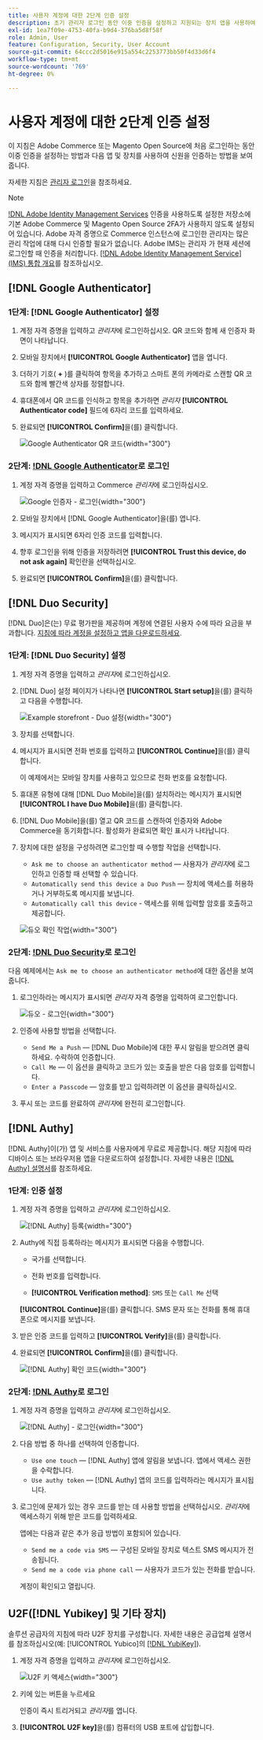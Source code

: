 ```yaml
---
title: 사용자 계정에 대한 2단계 인증 설정
description: 초기 관리자 로그인 동안 이중 인증을 설정하고 지원되는 장치 앱을 사용하여 ID를 인증하는 방법을 알아봅니다.
exl-id: 1ea7f09e-4753-40fa-b9d4-376ba5d8f58f
role: Admin, User
feature: Configuration, Security, User Account
source-git-commit: 64ccc2d5016e915a554c2253773bb50f4d33d6f4
workflow-type: tm+mt
source-wordcount: '769'
ht-degree: 0%

---
```


# 사용자 계정에 대한 2단계 인증 설정

이 지침은 Adobe Commerce 또는 Magento Open Source에 처음 로그인하는 동안 이중 인증을 설정하는 방법과 다음 앱 및 장치를 사용하여 신원을 인증하는 방법을 보여 줍니다.

자세한 지침은 [관리자 로그인](../getting-started/admin-signin.md)을 참조하세요.

>[!NOTE]
>
>[!DNL Adobe Identity Management Services](IMS) 인증을 사용하도록 설정한 저장소에 기본 Adobe Commerce 및 Magento Open Source 2FA가 사용하지 않도록 설정되어 있습니다. Adobe 자격 증명으로 Commerce 인스턴스에 로그인한 관리자는 많은 관리 작업에 대해 다시 인증할 필요가 없습니다. Adobe IMS는 관리자 가 현재 세션에 로그인할 때 인증을 처리합니다. [[!DNL Adobe Identity Management Service] (IMS) 통합 개요](../getting-started/adobe-ims-integration-overview.md)를 참조하십시오.

## [!DNL Google Authenticator]

### 1단계: [!DNL Google Authenticator] 설정

1. 계정 자격 증명을 입력하고 _관리자_&#x200B;에 로그인하십시오. QR 코드와 함께 새 인증자 화면이 나타납니다.

1. 모바일 장치에서 **[!UICONTROL Google Authenticator]** 앱을 엽니다.

1. 더하기 기호( **+** )를 클릭하여 항목을 추가하고 스마트 폰의 카메라로 스캔할 QR 코드와 함께 빨간색 상자를 정렬합니다.

1. 휴대폰에서 QR 코드를 인식하고 항목을 추가하면 _관리자_ **[!UICONTROL Authenticator code]** 필드에 6자리 코드를 입력하세요.

1. 완료되면 **[!UICONTROL Confirm]**&#x200B;을(를) 클릭합니다.

   ![Google Authenticator QR 코드](./assets/storefront-2fa-google-qrcode.png){width="300"}

### 2단계: [!DNL Google Authenticator](으)로 로그인

1. 계정 자격 증명을 입력하고 Commerce _관리자_&#x200B;에 로그인하십시오.

   ![Google 인증자 - 로그인](./assets/storefront-2fa-google-code.png){width="300"}

1. 모바일 장치에서 [!DNL Google Authenticator]을(를) 엽니다.

1. 메시지가 표시되면 6자리 인증 코드를 입력합니다.

1. 향후 로그인을 위해 인증을 저장하려면 **[!UICONTROL Trust this device, do not ask again]** 확인란을 선택하십시오.

1. 완료되면 **[!UICONTROL Confirm]**&#x200B;을(를) 클릭합니다.

## [!DNL Duo Security]

[!DNL Duo]은(는) 무료 평가판을 제공하며 계정에 연결된 사용자 수에 따라 요금을 부과합니다. [지침에 따라 계정을 설정하고 앱을 다운로드하세요](https://duo.com/product/multi-factor-authentication-mfa/duo-mobile-app).

### 1단계: [!DNL Duo Security] 설정

1. 계정 자격 증명을 입력하고 _관리자_&#x200B;에 로그인하십시오.

1. [!DNL Duo] 설정 페이지가 나타나면 **[!UICONTROL Start setup]**&#x200B;을(를) 클릭하고 다음을 수행합니다.

   ![Example storefront - Duo 설정](./assets/storefront-2fa-duo-user1.png){width="300"}

1. 장치를 선택합니다.

1. 메시지가 표시되면 전화 번호를 입력하고 **[!UICONTROL Continue]**&#x200B;을(를) 클릭합니다.

   이 예제에서는 모바일 장치를 사용하고 있으므로 전화 번호를 요청합니다.

1. 휴대폰 유형에 대해 [!DNL Duo Mobile]을(를) 설치하라는 메시지가 표시되면 **[!UICONTROL I have Duo Mobile]**&#x200B;을(를) 클릭합니다.

1. [!DNL Duo Mobile]을(를) 열고 QR 코드를 스캔하여 인증자와 Adobe Commerce을 동기화합니다. 활성화가 완료되면 확인 표시가 나타납니다.

1. 장치에 대한 설정을 구성하려면 로그인할 때 수행할 작업을 선택합니다.

   - `Ask me to choose an authenticator method` — 사용자가 _관리자_&#x200B;에 로그인하고 인증할 때 선택할 수 있습니다.
   - `Automatically send this device a Duo Push` — 장치에 액세스를 허용하거나 거부하도록 메시지를 보냅니다.
   - `Automatically call this device` - 액세스를 위해 입력할 암호를 호출하고 제공합니다.

   ![듀오 확인 작업](./assets/storefront-2fa-duo-user7.png){width="300"}

### 2단계: [!DNL Duo Security](으)로 로그인

다음 예제에서는 `Ask me to choose an authenticator method`에 대한 옵션을 보여 줍니다.

1. 로그인하라는 메시지가 표시되면 _관리자_ 자격 증명을 입력하여 로그인합니다.

   ![듀오 - 로그인](./assets/storefront-2fa-duo-auth.png){width="300"}

1. 인증에 사용할 방법을 선택합니다.

   - `Send Me a Push` — [!DNL Duo Mobile]에 대한 푸시 알림을 받으려면 클릭하세요. 수락하여 인증합니다.
   - `Call Me` — 이 옵션을 클릭하고 코드가 있는 호출을 받은 다음 암호를 입력합니다.
   - `Enter a Passcode` — 암호를 받고 입력하려면 이 옵션을 클릭하십시오.

1. 푸시 또는 코드를 완료하여 _관리자_&#x200B;에 완전히 로그인합니다.

## [!DNL Authy]

[!DNL Authy]이(가) 앱 및 서비스를 사용자에게 무료로 제공합니다. 해당 지침에 따라 디바이스 또는 브라우저용 앱을 다운로드하여 설정합니다. 자세한 내용은 [[!DNL Authy] 설명서](https://authy.com/features/setup/)를 참조하세요.

### 1단계: 인증 설정

1. 계정 자격 증명을 입력하고 _관리자_&#x200B;에 로그인하십시오.

   ![[!DNL Authy] 등록](./assets/storefront-2fa-authy-auth.png){width="300"}

1. Authy에 직접 등록하라는 메시지가 표시되면 다음을 수행합니다.

   - 국가를 선택합니다.

   - 전화 번호를 입력합니다.

   - **[!UICONTROL Verification method]**: `SMS` 또는 `Call Me` 선택

   **[!UICONTROL Continue]**&#x200B;을(를) 클릭합니다. SMS 문자 또는 전화를 통해 휴대폰으로 메시지를 보냅니다.

1. 받은 인증 코드를 입력하고 **[!UICONTROL Verify]**&#x200B;을(를) 클릭합니다.

1. 완료되면 **[!UICONTROL Confirm]**&#x200B;을(를) 클릭합니다.

   ![[!DNL Authy] 확인 코드](./assets/storefront-2fa-authy-verify.png){width="300"}

### 2단계: [!DNL Authy](으)로 로그인

1. 계정 자격 증명을 입력하고 _관리자_&#x200B;에 로그인하십시오.

   ![[!DNL Authy] - 로그인](./assets/storefront-2fa-authy-access.png){width="300"}

1. 다음 방법 중 하나를 선택하여 인증합니다.

   - `Use one touch` — [!DNL Authy] 앱에 알림을 보냅니다. 앱에서 액세스 권한을 수락합니다.
   - `Use authy token` — [!DNL Authy] 앱의 코드를 입력하라는 메시지가 표시됩니다.

1. 로그인에 문제가 있는 경우 코드를 받는 데 사용할 방법을 선택하십시오. _관리자_&#x200B;에 액세스하기 위해 받은 코드를 입력하세요.

   앱에는 다음과 같은 추가 응급 방법이 포함되어 있습니다.

   - `Send me a code via SMS` — 구성된 모바일 장치로 텍스트 SMS 메시지가 전송됩니다.
   - `Send me a code via phone call` — 사용자가 코드가 있는 전화를 받습니다.

   계정이 확인되고 열립니다.

## U2F([!DNL Yubikey] 및 기타 장치)

솔루션 공급자의 지침에 따라 U2F 장치를 구성합니다. 자세한 내용은 공급업체 설명서를 참조하십시오(예: [!UICONTROL Yubico]의 [[!DNL YubiKey]](https://support.yubico.com/hc/en-us/articles/360013790339-Getting-Started-with-Your-YubiKey)).

1. 계정 자격 증명을 입력하고 _관리자_&#x200B;에 로그인하십시오.

   ![U2F 키 액세스](./assets/storefront-2fa-u2f.png){width="300"}

1. 키에 있는 버튼을 누르세요

   인증이 즉시 트리거되고 _관리자_&#x200B;를 엽니다.

1. **[!UICONTROL U2F key]**&#x200B;을(를) 컴퓨터의 USB 포트에 삽입합니다.
